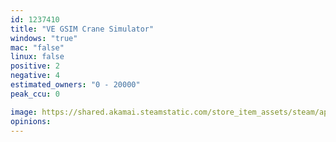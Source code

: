 ```yaml
---
id: 1237410
title: "VE GSIM Crane Simulator"
windows: "true"
mac: "false"
linux: false
positive: 2
negative: 4
estimated_owners: "0 - 20000"
peak_ccu: 0

image: https://shared.akamai.steamstatic.com/store_item_assets/steam/apps/1237410/header.jpg?t=1667293195
opinions:
---
```

